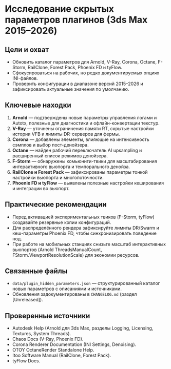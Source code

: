 # Исследование скрытых параметров плагинов (3ds Max 2015–2026)

## Цели и охват
- Обновить каталог параметров для Arnold, V-Ray, Corona, Octane, F-Storm, RailClone, Forest Pack, Phoenix FD и tyFlow.
- Сфокусироваться на рабочих, но редко документируемых опциях INI-файлов.
- Проверить конфигурации в диапазоне версий 2015–2026 и зафиксировать актуальные значения по умолчанию.

## Ключевые находки
1. **Arnold** — подтверждены новые параметры управления логами и Autotx, полезные для диагностики и офлайн-конвертации текстур.
2. **V-Ray** — уточнены ограничения памяти RT, скрытые настройки истории VFB и лимиты DR-серверов для фермы.
3. **Corona** — добавлены элементы, влияющие на интенсивность сэмплов и выбор пост-денойзера.
4. **Octane** — найден рабочий переключатель AI upsampling и расширенный список режимов денойзера.
5. **F-Storm** — обнаружены комьюнити-твики для масштабирования интерактивного вьюпорта и темпорального денойза.
6. **RailClone и Forest Pack** — зафиксированы параметры тонкой настройки вьюпорта и многопоточности.
7. **Phoenix FD и tyFlow** — выявлены полезные настройки кеширования и интеграции во вьюпорт.

## Практические рекомендации
- Перед активацией экспериментальных твиков (F-Storm, tyFlow) создавайте резервные копии конфигураций.
- Для распределённого рендера зафиксируйте лимиты DR/Swarm и кеш-параметры Phoenix FD, чтобы синхронизировать поведение нод.
- При работе на мобильных станциях снизьте масштаб интерактивных вьюпортов (Arnold ThreadsManualCount, FStorm.ViewportResolutionScale) для экономии ресурсов.

## Связанные файлы
- `data/plugin_hidden_parameters.json` — структурированный каталог новых параметров с описаниями и источниками.
- Обновления задокументированы в `CHANGELOG.md` (раздел [Unreleased]).

## Проверенные источники
- Autodesk Help (Arnold для 3ds Max, разделы Logging, Licensing, Textures, System Threads).
- Chaos Docs (V-Ray, Phoenix FD).
- Corona Renderer Documentation (INI Settings, Denoising).
- OTOY OctaneRender Standalone Help.
- Itoo Software Manual (RailClone, Forest Pack).
- tyFlow Docs.
